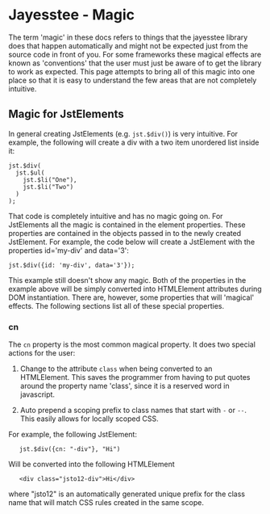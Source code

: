 # Jayesstee - Magic

The term 'magic' in these docs refers to things that the jayesstee library does that happen
automatically and might not be expected just from the source code in front of you. For some frameworks
these magical effects are known as 'conventions' that the user must just be aware of
to get the library to work as expected. This page attempts to bring all of this magic into 
one place so that it is easy to understand the few areas that are not completely intuitive.

## Magic for JstElements

In general creating JstElements (e.g. `jst.$div()`) is very intuitive. For example, the following will create a
div with a two item unordered list inside it:

    jst.$div(
      jst.$ul(
        jst.$li("One"),
        jst.$li("Two")
      )
    );
  
That code is completely intuitive and has no magic going on. For JstElements all the magic 
is contained in the element properties. These properties are contained in the objects passed in
to the newly created JstElement. For example, the code below will create a JstElement with 
the properties id='my-div' and data='3':

    jst.$div({id: 'my-div', data='3'});
  
This example still doesn't show any magic. Both of the properties in the example above will be
simply converted into HTMLElement attributes during DOM instantiation. There are, however, some
properties that will 'magical' effects. The following sections list all of these special properties.

### cn

The `cn` property is the most common magical property. It does two special actions for the user:

1. Change to the attribute `class` when being converted to an HTMLElement. This saves the 
   programmer from having to put quotes around the property name 'class', since it is a reserved word
   in javascript.
   
2. Auto prepend a scoping prefix to class names that start with `-` or `--`. This easily allows for
   locally scoped CSS. 
   
For example, the following JstElement:
   
       jst.$div({cn: "-div"}, "Hi")
     
   Will be converted into the following HTMLElement
   
       <div class="jsto12-div">Hi</div>
     
   where "jsto12" is an automatically generated unique prefix for the class name that will match
   CSS rules created in the same scope.
   

